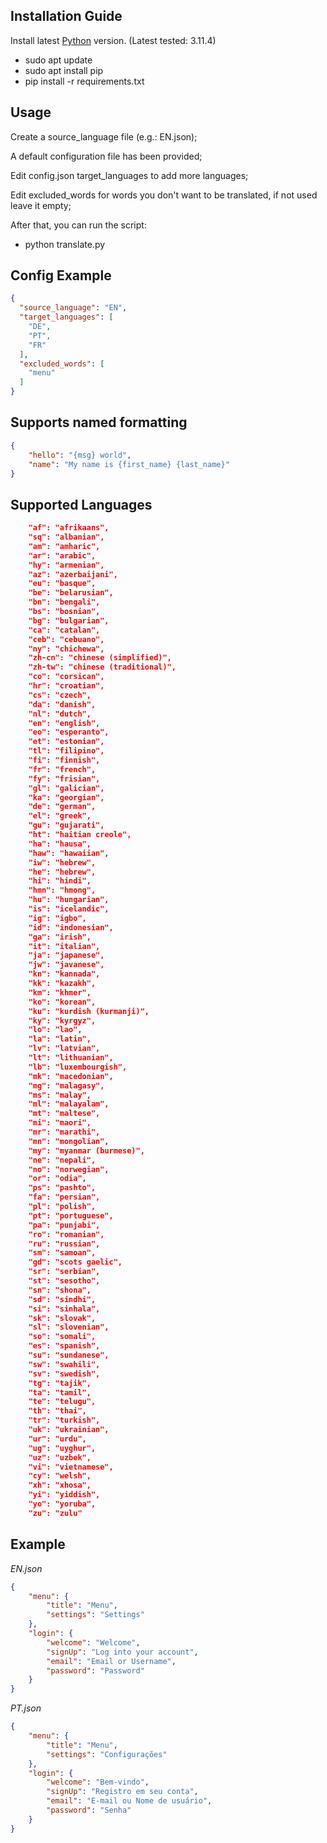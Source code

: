 ## Installation Guide
Install latest [Python](https://www.python.org/) version. (Latest tested: 3.11.4)

- sudo apt update 
- sudo apt install pip
- pip install -r requirements.txt

## Usage
Create a source_language file (e.g.: EN.json);

A default configuration file has been provided;

Edit config.json target_languages to add more languages;

Edit excluded_words for words you don't want to be translated, if not used leave it empty;

After that, you can run the script:
- python translate.py

## Config Example
```json
{
  "source_language": "EN",
  "target_languages": [
    "DE",
    "PT",
    "FR"
  ],
  "excluded_words": [
    "menu"
  ]
}
```

## Supports named formatting
```json
{
	"hello": "{msg} world",
	"name": "My name is {first_name} {last_name}"
}
```

## Supported Languages
```json
    "af": "afrikaans",
    "sq": "albanian",
    "am": "amharic",
    "ar": "arabic",
    "hy": "armenian",
    "az": "azerbaijani",
    "eu": "basque",
    "be": "belarusian",
    "bn": "bengali",
    "bs": "bosnian",
    "bg": "bulgarian",
    "ca": "catalan",
    "ceb": "cebuano",
    "ny": "chichewa",
    "zh-cn": "chinese (simplified)",
    "zh-tw": "chinese (traditional)",
    "co": "corsican",
    "hr": "croatian",
    "cs": "czech",
    "da": "danish",
    "nl": "dutch",
    "en": "english",
    "eo": "esperanto",
    "et": "estonian",
    "tl": "filipino",
    "fi": "finnish",
    "fr": "french",
    "fy": "frisian",
    "gl": "galician",
    "ka": "georgian",
    "de": "german",
    "el": "greek",
    "gu": "gujarati",
    "ht": "haitian creole",
    "ha": "hausa",
    "haw": "hawaiian",
    "iw": "hebrew",
    "he": "hebrew",
    "hi": "hindi",
    "hmn": "hmong",
    "hu": "hungarian",
    "is": "icelandic",
    "ig": "igbo",
    "id": "indonesian",
    "ga": "irish",
    "it": "italian",
    "ja": "japanese",
    "jw": "javanese",
    "kn": "kannada",
    "kk": "kazakh",
    "km": "khmer",
    "ko": "korean",
    "ku": "kurdish (kurmanji)",
    "ky": "kyrgyz",
    "lo": "lao",
    "la": "latin",
    "lv": "latvian",
    "lt": "lithuanian",
    "lb": "luxembourgish",
    "mk": "macedonian",
    "mg": "malagasy",
    "ms": "malay",
    "ml": "malayalam",
    "mt": "maltese",
    "mi": "maori",
    "mr": "marathi",
    "mn": "mongolian",
    "my": "myanmar (burmese)",
    "ne": "nepali",
    "no": "norwegian",
    "or": "odia",
    "ps": "pashto",
    "fa": "persian",
    "pl": "polish",
    "pt": "portuguese",
    "pa": "punjabi",
    "ro": "romanian",
    "ru": "russian",
    "sm": "samoan",
    "gd": "scots gaelic",
    "sr": "serbian",
    "st": "sesotho",
    "sn": "shona",
    "sd": "sindhi",
    "si": "sinhala",
    "sk": "slovak",
    "sl": "slovenian",
    "so": "somali",
    "es": "spanish",
    "su": "sundanese",
    "sw": "swahili",
    "sv": "swedish",
    "tg": "tajik",
    "ta": "tamil",
    "te": "telugu",
    "th": "thai",
    "tr": "turkish",
    "uk": "ukrainian",
    "ur": "urdu",
    "ug": "uyghur",
    "uz": "uzbek",
    "vi": "vietnamese",
    "cy": "welsh",
    "xh": "xhosa",
    "yi": "yiddish",
    "yo": "yoruba",
    "zu": "zulu"
```


## Example
*EN.json*
```json
{
    "menu": {
        "title": "Menu",
        "settings": "Settings"
    },
    "login": {
        "welcome": "Welcome",
        "signUp": "Log into your account",
        "email": "Email or Username",
        "password": "Password"
    }
}
```

*PT.json*
```json
{
    "menu": {
        "title": "Menu",
        "settings": "Configurações"
    },
    "login": {
        "welcome": "Bem-vindo",
        "signUp": "Registro em seu conta",
        "email": "E-mail ou Nome de usuário",
        "password": "Senha"
    }
}
```
